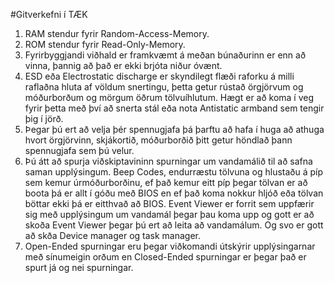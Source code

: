 #Gitverkefni í TÆK
1. RAM stendur fyrir Random-Access-Memory.
2. ROM stendur fyrir Read-Only-Memory.
3. Fyrirbyggjandi viðhald er framkvæmt á meðan búnaðurinn er enn að vinna, þannig   að það er ekki brjóta niður óvænt.
4. ESD eða Electrostatic discharge er skyndilegt flæði raforku á milli raflaðna hluta af völdum snertingu, þetta getur rústað örgjörvum og móðurborðum og mörgum öðrum tölvuíhlutum. Hægt er að koma í veg fyrir þetta með því að snerta stál eða nota Antistatic armband sem tengir þig í jörð.
5. Þegar þú ert að velja þér spennugjafa þá þarftu að hafa í huga að athuga hvort   örgjörvinn, skjákortið, móðurborðið þitt getur höndlað þann spennugjafa sem þú   velur.
6. Þú átt að spurja viðskiptavininn spurningar um vandamálið til að safna saman upplýsingum. Beep Codes, endurræstu tölvuna og hlustaðu á píp sem kemur úrmóðurborðinu, ef það kemur eitt píp þegar tölvan er að boota þá er allt í góðu   með BIOS en ef það koma nokkur hljóð eða tölvan böttar ekki þá er eitthvað að    BIOS. Event Viewer er forrit sem uppfærir sig með upplýsingum um vandamál þegar þau koma upp og gott er að skoða Event Viewer þegar þú ert að leita að vandamálum. Og svo er gott að skða Device manager og task manager.
7. Open-Ended spurningar eru þegar viðkomandi útskýrir upplýsingarnar með sínumeigin orðum en Closed-Ended spurningar er þegar það er spurt já og nei spurningar.